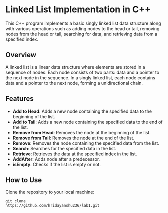 

# Linked List Implementation in C++

This C++ program implements a basic singly linked list data structure along with various operations such as adding nodes to the head or tail, removing nodes from the head or tail, searching for data, and retrieving data from a specified index.

## Overview

A linked list is a linear data structure where elements are stored in a sequence of nodes. Each node consists of two parts: data and a pointer to the next node in the sequence. In a singly linked list, each node contains data and a pointer to the next node, forming a unidirectional chain.

## Features

- **Add to Head**: Adds a new node containing the specified data to the beginning of the list.
- **Add to Tail**: Adds a new node containing the specified data to the end of the list.
- **Remove from Head**: Removes the node at the beginning of the list.
- **Remove from Tail**: Removes the node at the end of the list.
- **Remove**: Removes the node containing the specified data from the list.
- **Search**: Searches for the specified data in the list.
- **Retrieve**: Retrieves the data at the specified index in the list.
- **AddAfter**: Adds node after a predecessor.
- **isEmpty**: Checks if the list is empty or not.

## How to Use

 Clone the repository to your local machine:

    git clone
    https://github.com/hridayanshu236/lab1.git
    



